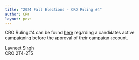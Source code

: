 ```yaml
---
title: "2024 Fall Elections - CRO Ruling #4"
author: CRO
layout: post
---
```


CRO Ruling #4 can be found <a href="https://docs.google.com/document/d/1D_cxoABOZYP4U5p1r9xgfDs959d27dTsMWfZ16d5y88/edit">here</a> regarding a candidates active campaigning before the approval of their campaign account.<br><br> Lavneet Singh<br> CRO 2T4-2T5
